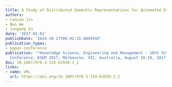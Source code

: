 ```yaml
---
title: A Study of Distributed Semantic Representations for Automated Essay Scoring
authors:
- Cancan Jin
- Ben He
- Jungang Xu
date: '2017-01-01'
publishDate: '2024-10-17T06:02:15.049459Z'
publication_types:
- paper-conference
publication: '*Knowledge Science, Engineering and Management - 10th International
  Conference, KSEM 2017, Melbourne, VIC, Australia, August 19-20, 2017, Proceedings*'
doi: 10.1007/978-3-319-63558-3_2
links:
- name: URL
  url: https://doi.org/10.1007/978-3-319-63558-3_2
---
```

